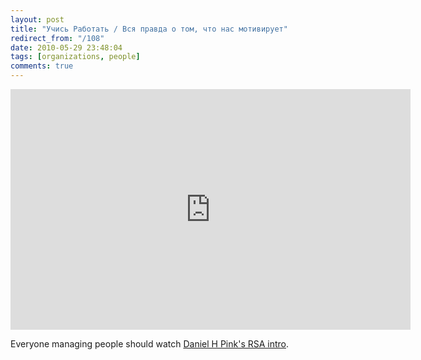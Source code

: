 ```yaml
---
layout: post
title: "Учись Работать / Вся правда о том, что нас мотивирует"
redirect_from: "/108"
date: 2010-05-29 23:48:04
tags: [organizations, people]
comments: true
---
```

<embed height="385" type="application/x-shockwave-flash" width="640" src="http://www.youtube.com/v/u6XAPnuFjJc&amp;color1=0xb1b1b1&amp;color2=0xd0d0d0&amp;hl=en_US&amp;feature=player_embedded&amp;fs=1" allowfullscreen="true" allowscriptaccess="always" />

Everyone managing people should watch [Daniel H Pink's RSA intro](http://www.youtube.com/watch?v=u6XAPnuFjJc&feature=player_embedded).


